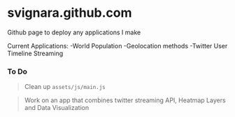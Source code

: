 svignara.github.com
===================

Github page to deploy any applications I make

Current Applications:
-World Population
-Geolocation methods
-Twitter User Timeline Streaming

### To Do ###

>Clean up `assets/js/main.js`

>Work on an app that combines twitter streaming API, Heatmap Layers and Data Visualization
